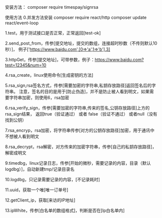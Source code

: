 安装方法：
composer require timespay/signrsa

使用方法
0.并发方法安装
composer require react/http
composer update react/event-loop



1.test，用于测试接口是否正常，正常返回[test-ok]

2.send_post_from，传参[提交地址，提交的数组，连接超时秒数（不传则默认10秒）]，
例子['https://www.baidu.com',[0=>'a',1=>'b'],3]

3.httpGet，传参[提交地址]，可带参数，例子：https://www.baidu.com?test=12345&num=10

4.rsa_create，linux使用命令[生成密钥的方法]

5.rsa_sign,rsa签名方式，传参[需要加密的字符串,私钥存放路径]返回签名后的字符串。
注意，签名的目的是用于[防止伪造]，并不是防止被人看到明文，如果需要字符串加密，则使用6，rsa加密

6.rsa_verify_sign，传参[需要加密的字符串,传来的签名,公钥存放路径]上方的rsa_sign结果，
返回true（验证通过） 或者 false（验证不通过） 或者null（没有找到公钥）

7.rsa_encryp，rsa加密，将字符串传参[对方的公钥存放路径]加密，用于通讯中不想被人看到明文

8.rsa_decrypt，rsa解密，对方传来的加密字符串，传参[自己的私钥存放路径]，解密成明文

9.timedbg，linux记录日志，传参[开始的微秒，需要记录的内容，目录（默认logdbg）]，自动新建tmp/记录目录名

10.logdbg，只记录需要记录的内容，[不记录耗时]

11.uuid，获取一个唯[唯一订单号]

12.getClient_ip，获取[来访的IP地址]

13.ipWhite，传参[白名单的数组格式]，判断是否在[Ip白名单内]
